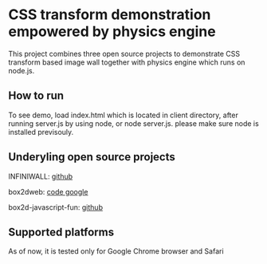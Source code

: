 CSS transform demonstration empowered by physics engine
=======================================================

This project combines three open source projects to demonstrate CSS transform based image wall together with physics engine which runs on node.js.

## How to run
To see demo, load index.html which is located in client directory, after
running server.js by using node, or node server.js.
please make sure node is installed previsouly.

## Underyling open source projects
INFINIWALL: [github](https://github.com/cubiq/infiniwall.git)

box2dweb: [code google](code.google.com/p/box2dweb)

box2d-javascript-fun: [github](https://github.com/sethladd/box2d-javascript-fun/)

## Supported platforms
As of now, it is tested only for Google Chrome browser and Safari
